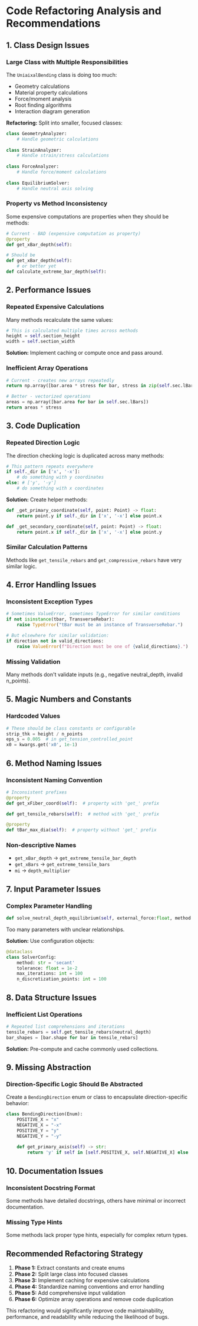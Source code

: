 # Code Refactoring Analysis and Recommendations

## 1. **Class Design Issues**

### Large Class with Multiple Responsibilities
The `UniaixalBending` class is doing too much:
- Geometry calculations
- Material property calculations  
- Force/moment analysis
- Root finding algorithms
- Interaction diagram generation

**Refactoring:** Split into smaller, focused classes:
```python
class GeometryAnalyzer:
    # Handle geometric calculations
    
class StrainAnalyzer:
    # Handle strain/stress calculations
    
class ForceAnalyzer:
    # Handle force/moment calculations
    
class EquilibriumSolver:
    # Handle neutral axis solving
```

### Property vs Method Inconsistency
Some expensive computations are properties when they should be methods:
```python
# Current - BAD (expensive computation as property)
@property
def get_xBar_depth(self):

# Should be
def get_xBar_depth(self):
    # or better yet
def calculate_extreme_bar_depth(self):
```

## 2. **Performance Issues**

### Repeated Expensive Calculations
Many methods recalculate the same values:
```python
# This is calculated multiple times across methods
height = self.section_height
width = self.section_width
```

**Solution:** Implement caching or compute once and pass around.

### Inefficient Array Operations
```python
# Current - creates new arrays repeatedly
return np.array([bar.area * stress for bar, stress in zip(self.sec.lBars, stress)])

# Better - vectorized operations
areas = np.array([bar.area for bar in self.sec.lBars])
return areas * stress
```

## 3. **Code Duplication**

### Repeated Direction Logic
The direction checking logic is duplicated across many methods:
```python
# This pattern repeats everywhere
if self._dir in ['x', '-x']:
    # do something with y coordinates
else: # ['y', '-y']
    # do something with x coordinates
```

**Solution:** Create helper methods:
```python
def _get_primary_coordinate(self, point: Point) -> float:
    return point.y if self._dir in ['x', '-x'] else point.x

def _get_secondary_coordinate(self, point: Point) -> float:
    return point.x if self._dir in ['x', '-x'] else point.y
```

### Similar Calculation Patterns
Methods like `get_tensile_rebars` and `get_compressive_rebars` have very similar logic.

## 4. **Error Handling Issues**

### Inconsistent Exception Types
```python
# Sometimes ValueError, sometimes TypeError for similar conditions
if not isinstance(tbar, TransverseRebar):
    raise TypeError("tBar must be an instance of TransverseRebar.")

# But elsewhere for similar validation:
if direction not in valid_directions:
    raise ValueError(f"Direction must be one of {valid_directions}.")
```

### Missing Validation
Many methods don't validate inputs (e.g., negative neutral_depth, invalid n_points).

## 5. **Magic Numbers and Constants**

### Hardcoded Values
```python
# These should be class constants or configurable
strip_thk = height / n_points
eps_s = 0.005  # in get_tension_controlled_point
x0 = kwargs.get('x0', 1e-1)
```

## 6. **Method Naming Issues**

### Inconsistent Naming Convention
```python
# Inconsistent prefixes
@property
def get_xFiber_coord(self):  # property with 'get_' prefix

def get_tensile_rebars(self):  # method with 'get_' prefix

@property  
def tBar_max_dia(self):  # property without 'get_' prefix
```

### Non-descriptive Names
- `get_xBar_depth` → `get_extreme_tensile_bar_depth`
- `get_xBars` → `get_extreme_tensile_bars`
- `mi` → `depth_multiplier`

## 7. **Input Parameter Issues**

### Complex Parameter Handling
```python
def solve_neutral_depth_equilibrium(self, external_force:float, method:str, n_points: int = 100, **kwargs):
```
Too many parameters with unclear relationships.

**Solution:** Use configuration objects:
```python
@dataclass
class SolverConfig:
    method: str = 'secant'
    tolerance: float = 1e-2
    max_iterations: int = 100
    n_discretization_points: int = 100
```

## 8. **Data Structure Issues**

### Inefficient List Operations
```python
# Repeated list comprehensions and iterations
tensile_rebars = self.get_tensile_rebars(neutral_depth)
bar_shapes = [bar.shape for bar in tensile_rebars]
```

**Solution:** Pre-compute and cache commonly used collections.

## 9. **Missing Abstraction**

### Direction-Specific Logic Should Be Abstracted
Create a `BendingDirection` enum or class to encapsulate direction-specific behavior:

```python
class BendingDirection(Enum):
    POSITIVE_X = "x"
    NEGATIVE_X = "-x" 
    POSITIVE_Y = "y"
    NEGATIVE_Y = "-y"
    
    def get_primary_axis(self) -> str:
        return 'y' if self in [self.POSITIVE_X, self.NEGATIVE_X] else 'x'
```

## 10. **Documentation Issues**

### Inconsistent Docstring Format
Some methods have detailed docstrings, others have minimal or incorrect documentation.

### Missing Type Hints
Some methods lack proper type hints, especially for complex return types.

## Recommended Refactoring Strategy

1. **Phase 1:** Extract constants and create enums
2. **Phase 2:** Split large class into focused classes
3. **Phase 3:** Implement caching for expensive calculations
4. **Phase 4:** Standardize naming conventions and error handling
5. **Phase 5:** Add comprehensive input validation
6. **Phase 6:** Optimize array operations and remove code duplication

This refactoring would significantly improve code maintainability, performance, and readability while reducing the likelihood of bugs.